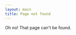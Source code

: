 ```yaml
---
layout: main
title: Page not found
---
```

Oh no! That page can't be found.
<script>
	var GOOG_FIXURL_LANG = (navigator.language || '').slice(0,2)
	var GOOG_FIXURL_SITE = location.host;
</script>
<script src="http://linkhelp.clients.google.com/tbproxy/lh/wm/fixurl.js"></script>
